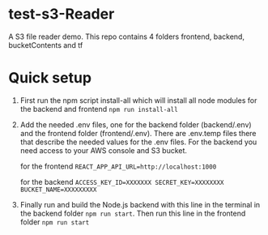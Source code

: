 # test-s3-Reader
A S3 file reader demo. This repo contains 4 folders frontend, backend, bucketContents and tf

# Quick setup

1) First run the npm script install-all which will install all node modules for the backend and frontend
`npm run install-all`

2) Add the needed .env files, one for the backend folder (backend/.env) and the frontend folder (frontend/.env). There are .env.temp files there that describe the needed values for the .env files. For the backend you need access to your AWS console and S3 bucket. 

    for the frontend
`REACT_APP_API_URL=http://localhost:1000`

    for the backend
`ACCESS_KEY_ID=XXXXXXX
SECRET_KEY=XXXXXXXX
BUCKET_NAME=XXXXXXXXX`

3) Finally run and build the Node.js backend with this line in the terminal in the backend folder `npm run start`. Then run this line in the frontend folder `npm run start`
